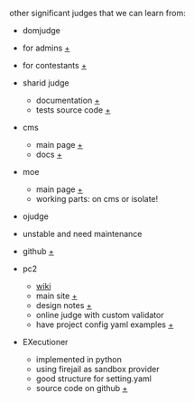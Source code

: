 other significant judges that we can learn from:

- domjudge
- for admins [+](https://www.domjudge.org/snapshot/manual/overview.html#features)
- for contestants [+](https://www.domjudge.org/docs/team-manual.pdf)

- sharid judge

  - documentation [+](https://github.com/mjnaderi/Sharif-Judge/tree/docs/v1.4)
  - tests source code [+](https://github.com/mjnaderi/Sharif-Judge/blob/Version-1/tester/tester.sh)

- cms

  - main page [+](http://cms-dev.github.io/index.html)
  - docs [+](https://cms.readthedocs.io/en/v1.4/)

- moe

  - main page [+](http://www.ucw.cz/moe/index-old.html)
  - working parts: on cms or isolate!

- ojudge
- unstable and need maintenance
- github [+](https://github.com/TheOnlineJudge/ojudge)

- pc2
  - [wiki](https://pc2.ecs.csus.edu/wiki)
  - main site [+](https://pc2.ecs.csus.edu/doc/faq/)
  - design notes [+](https://github.com/pc2ccs/pc2v9/wiki/PC2-Design)
  - online judge with custom validator
  - have project config yaml examples [+](https://github.com/pc2ccs/pc2v9/wiki/YAML-Contest-Configuration)


- EXecutioner
  - implemented in python 
  - using firejail as sandbox provider
  - good structure for setting.yaml
  - source code on github [+](https://github.com/iCodeDevs/EXecutioner)

